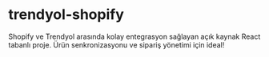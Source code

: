 # trendyol-shopify
Shopify ve Trendyol arasında kolay entegrasyon sağlayan açık kaynak React tabanlı proje. Ürün senkronizasyonu ve sipariş yönetimi için ideal!
